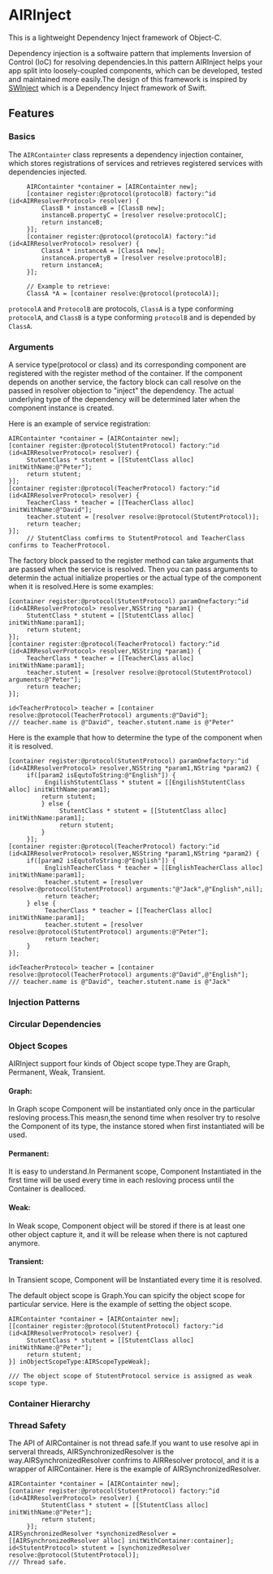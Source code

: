 # AIRInject
This is a lightweight Dependency Inject framework of Object-C.

Dependency injection is a softwaire pattern that implements Inversion of Control (IoC) for resolving dependencies.In this pattern AIRInject helps your app split into loosely-coupled components, which can be developed, tested and maintained more easily.The design of this framework is inspired by [SWInject] which is a Dependency Inject framework of Swift.

[SWinject]: https://github.com/Swinject/Swinject "SWInject"

## Features

### Basics

The `AIRContainter` class represents a dependency injection container, which stores registrations of services and retrieves registered services with dependencies injected.
```Object-C
     AIRContainter *container = [AIRContainter new];
     [container register:@protocol(protocolB) factory:^id (id<AIRResolverProtocol> resolver) {
         ClassB * instanceB = [ClassB new];
         instanceB.propertyC = [resolver resolve:protocolC];
         return instanceB;
     }];
     [container register:@protocol(protocolA) factory:^id (id<AIRResolverProtocol> resolver) {
         ClassA * instanceA = [ClassA new];
         instanceA.propertyB = [resolver resolve:protocolB];
         return instanceA;
     }];
     
     // Example to retrieve:
     ClassA *A = [container resolve:@protocol(protocolA)];
```    
`protocolA` and `ProtocolB` are protocols, `ClassA` is a type conforming `protocolA`, and `ClassB` is a type conforming `protocolB` and is depended by `ClassA`.
    
### Arguments

A service type(protocol or class) and its corresponding component are registered with the register method of the container. If the component depends on another service, the factory block can call resolve on the passed in resolver objection to "inject" the dependency. The actual underlying type of the dependency will be determined later when the component instance is created.

Here is an example of service registration:

```Object-C
AIRContainter *container = [AIRContainter new];
[container register:@protocol(StutentProtocol) factory:^id (id<AIRResolverProtocol> resolver) {     
     StutentClass * stutent = [[StutentClass alloc] initWithName:@"Peter"];
     return stutent;
}];
[container register:@protocol(TeacherProtocol) factory:^id (id<AIRResolverProtocol> resolver) {
     TeacherClass * teacher = [[TeacherClass alloc] initWithName:@"David"];
     teacher.stutent = [resolver resolve:@protocol(StutentProtocol)];
     return teacher;
}];
     // StutentClass comfirms to StutentProtocol and TeacherClass confirms to TeacherProtocol.
``` 
The factory block passed to the register method can take arguments that are passed when the service is resolved. Then you can pass arguments to determin the actual initialize properties or the actual type of the component when it is resolved.Here is some examples:

```Object-C
[container register:@protocol(StutentProtocol) paramOnefactory:^id (id<AIRResolverProtocol> resolver,NSString *param1) {
     StutentClass * stutent = [[StutentClass alloc] initWithName:param1];
     return stutent;
}];
[container register:@protocol(TeacherProtocol) factory:^id (id<AIRResolverProtocol> resolver,NSString *param1) {
     TeacherClass * teacher = [[TeacherClass alloc] initWithName:param1];
     teacher.stutent = [resolver resolve:@protocol(StutentProtocol) arguments:@"Peter"];
     return teacher;
}];

id<TeacherProtocol> teacher = [container resolve:@protocol(TeacherProtocol) arguments:@"David"];
/// teacher.name is @"David", teacher.stutent.name is @"Peter"
```

Here is the example that how to determine the type of the component when it is resolved.

```Object-C
[container register:@protocol(StutentProtocol) paramOnefactory:^id (id<AIRResolverProtocol> resolver,NSString *param1,NString *param2) {
     if([param2 isEqutoToString:@"English"]) {
          EngilishStutentClass * stutent = [[EngilishStutentClass alloc] initWithName:param1];
         return stutent;
         } else {
              StutentClass * stutent = [[StutentClass alloc] initWithName:param1];
              return stutent;
         }
     }];
[container register:@protocol(TeacherProtocol) factory:^id (id<AIRResolverProtocol> resolver,NSString *param1,NString *param2) {
     if([param2 isEqutoToString:@"English"]) {
          EnglishTeacherClass * teacher = [[EnglishTeacherClass alloc] initWithName:param1];
          teacher.stutent = [resolver resolve:@protocol(StutentProtocol) arguments:"@"Jack",@"English",nil];  
          return teacher;     
     } else {
          TeacherClass * teacher = [[TeacherClass alloc] initWithName:param1]; 
          teacher.stutent = [resolver resolve:@protocol(StutentProtocol) arguments:@"Peter"];
          return teacher;
     }
}];
     
id<TeacherProtocol> teacher = [container resolve:@protocol(TeacherProtocol) arguments:@"David",@"English"];
/// teacher.name is @"David", teacher.stutent.name is @"Jack"
```

### Injection Patterns

### Circular Dependencies

### Object Scopes

AIRInject support four kinds of Object scope type.They are Graph, Permanent, Weak, Transient.

#### Graph:
In Graph scope Component will be instantiated only once in the particular resloving process.This measn,the senond time when resolver try to resolve the Component of its type, the instance stored when first instantiated will be used.

#### Permanent:
It is easy to understand.In Permanent scope, Component Instantiated in the first time will be used every time in each resloving process until the Container is dealloced.

#### Weak:
In Weak scope, Component object will be stored if there is at least one other object capture it, and it will be release when there is not captured anymore.

#### Transient:
In Transient scope, Component will be Instantiated every time it is resolved.

The default object scope is Graph.You can spicify the object scope for particular service.
Here is the example of setting the object scope.

```Object-C
AIRContainter *container = [AIRContainter new];
[[container register:@protocol(StutentProtocol) factory:^id (id<AIRResolverProtocol> resolver) {
     StutentClass * stutent = [[StutentClass alloc] initWithName:@"Peter"];
     return stutent;
}] inObjectScopeType:AIRScopeTypeWeak];
     
/// The object scope of StutentProtocol service is assigned as weak scope type.
```

### Container Hierarchy

### Thread Safety
The API of AIRContainer is not thread safe.If you want to use resolve api in serveral threads, AIRSynchronizedResolver is the way.AIRSynchronizedResolver confrims to AIRResolver protocol, and it is a wrapper of AIRContainer.
Here is the example of AIRSynchronizedResolver.
```Object-C
AIRContainter *container = [AIRContainter new];
[container register:@protocol(StutentProtocol) factory:^id (id<AIRResolverProtocol> resolver) {
         StutentClass * stutent = [[StutentClass alloc] initWithName:@"Peter"];
         return stutent;
     }];
AIRSynchronizedResolver *synchonizedResolver = [[AIRSynchronizedResolver alloc] initWithContainer:container];
id<StutentProtocol> stutent = [synchonizedResolver resolve:@protocol(StutentProtocol)];
/// Thread safe.

```
